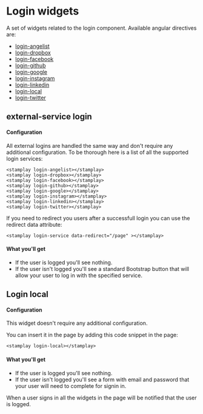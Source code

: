 Login widgets
==================

A set of widgets related to the login component. Available angular directives are:
* [login-angelist](#external-service-login)
* [login-dropbox](#external-service-login)
* [login-facebook](#external-service-login)
* [login-github](#external-service-login)
* [login-google](#external-service-login)
* [login-instagram](#external-service-login)
* [login-linkedin](#external-service-login)
* [login-local](#login-local)
* [login-twitter](#external-service-login)

## external-service login
#### Configuration
All external logins are handled the same way and don't require any additional configuration. 
To be thorough here is a list of all the supported login services:

	<stamplay login-angelist></stamplay>   
	<stamplay login-dropbox></stamplay>
	<stamplay login-facebook></stamplay>
	<stamplay login-github></stamplay>
	<stamplay login-google></stamplay>
	<stamplay login-instagram></stamplay>
	<stamplay login-linkedin></stamplay>
	<stamplay login-twitter></stamplay>

If you need to redirect you users after a successfull login you can use the redirect data attribute:

	<stamplay login-service data-redirect="/page" ></stamplay>


#### What you'll get
* If the user is logged you'll see nothing.
* If the user isn't logged you'll see a standard Bootstrap button that will allow your user to log in with the specified service.  

## Login local
#### Configuration
This widget doesn't require any additional configuration.

You can insert it in the page by adding this code snippet in the page: 
 
	<stamplay login-local></stamplay>

#### What you'll get
* If the user is logged you'll see nothing.
* If the user isn't logged you'll see a form with email and password that your user will need to complete for signin in.

When a user signs in all the widgets in the page will be notified that the user is logged.